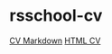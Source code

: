 # rsschool-cv
[CV Markdown](https://Venrair.github.io/rsschool-cv/cv)
[HTML CV](https://Venrair.github.io/rsschool-cv/)